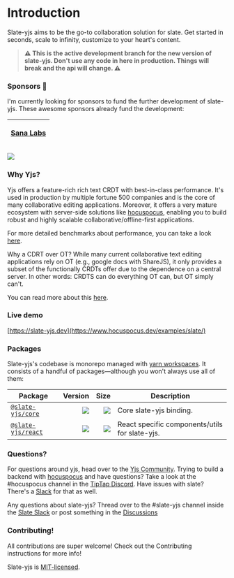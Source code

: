# Introduction

Slate-yjs aims to be the go-to collaboration solution for slate. Get started in seconds, scale to infinity, customize to your heart's content.

> **⚠️ This is the active development branch for the new version of slate-yjs. Don't use any code in here in production. Things will break and the api will change. ⚠️**

### Sponsors 💖

I'm currently looking for sponsors to fund the further development of slate-yjs. These awesome sponsors already fund the development:

| <p><a href="https://www.sanalabs.com"><img src="https://github.com/sanalabs.png?size=100" alt=""><br><strong>Sana Labs</strong></a></p> |
| :-------------------------------------------------------------------------------------------------------------------------------------: |

[![](https://camo.githubusercontent.com/501c67be44d78593bc449dd38a1d043321b8550a1ceeebf8d4f0e70aa47f4eea/68747470733a2f2f696d672e736869656c64732e696f2f62616467652f4f70656e253230436f6c6c6563746976652d4265636f6d652532306125323073706f6e736f722d627269676874677265656e)](https://opencollective.com/y-collective/projects/slate-yjs)

### Why Yjs?

Yjs offers a feature-rich rich text CRDT with best-in-class performance. It's used in production by multiple fortune 500 companies and is the core of many collaborative editing applications. Moreover, it offers a very mature ecosystem with server-side solutions like [hocuspocus](https://www.hocuspocus.dev), enabling you to build robust and highly scalable collaborative/offline-first applications.

For more detailed benchmarks about performance, you can take a look [here](https://github.com/dmonad/crdt-benchmarks).

Why a CDRT over OT? While many current collaborative text editing applications rely on OT (e.g., google docs with ShareJS), it only provides a subset of the functionally CRDTs offer due to the dependence on a central server. In other words: CRDTS can do everything OT can, but OT simply can't.

You can read more about this [here](https://josephg.com/blog/crdts-are-the-future/).

### Live demo

[https://slate-yjs.dev](https://www.hocuspocus.dev/examples/slate/)

### Packages

Slate-yjs's codebase is monorepo managed with [yarn workspaces](https://yarnpkg.com/features/workspaces). It consists of a handful of packages—although you won't always use all of them:

| **Package**                          |                                                                                                                                                                                                                                                                                          **Version** |                                                                                                                                                                                                                                                                                                                                                               **Size** | **Description**                                |
| ------------------------------------ | ---------------------------------------------------------------------------------------------------------------------------------------------------------------------------------------------------------------------------------------------------------------------------------------------------: | ---------------------------------------------------------------------------------------------------------------------------------------------------------------------------------------------------------------------------------------------------------------------------------------------------------------------------------------------------------------------: | ---------------------------------------------- |
| [`@slate-yjs/core`](packages/core)   |    [![](https://camo.githubusercontent.com/c02ceb9fbf735262f6c1aa46c9c6a8982265e3925f33de740ca4ebe403ac2540/68747470733a2f2f696d672e736869656c64732e696f2f6e706d2f762f40736c6174652d796a732f636f72653f6d61784167653d33363030266c6162656c3d26636f6c6f72423d303037656336)](packages/core/package.json) |    [![](https://camo.githubusercontent.com/f3d2feb78961e188feecf80fc3bccf3e8b31bf0245e13bd88566e84379726733/687474703a2f2f696d672e626164676573697a652e696f2f68747470733a2f2f756e706b672e636f6d2f40736c6174652d796a732f636f72652f646973742f696e6465782e636a733f636f6d7072657373696f6e3d677a6970266c6162656c3d253230)](https://unpkg.com/@slate-yjs/core/dist/index.cjs) | Core slate-yjs binding.                        |
| [`@slate-yjs/react`](packages/react) | [![](https://camo.githubusercontent.com/88287092270a668af18928b54240827bd300367a9c58586cbe916a7367915886/68747470733a2f2f696d672e736869656c64732e696f2f6e706d2f762f40736c6174652d796a732f72656163743f6d61784167653d33363030266c6162656c3d26636f6c6f72423d303037656336)](packages/react/package.json) | [![](https://camo.githubusercontent.com/fc4a3f9e445ec3ea2842a89ddf6d18c0e27cdc1db1552ca8a26d20238227e1f2/687474703a2f2f696d672e626164676573697a652e696f2f68747470733a2f2f756e706b672e636f6d2f40736c6174652d796a732f72656163742f646973742f696e6465782e636a733f636f6d7072657373696f6e3d677a6970266c6162656c3d253230)](https://unpkg.com/@slate-yjs/react/dist/index.cjs) | React specific components/utils for slate-yjs. |

### Questions?

For questions around yjs, head over to the [Yjs Community](https://discuss.yjs.dev). Trying to build a backend with [hocuspocus](https://www.hocuspocus.dev) and have questions? Take a look at the #hocuspocus channel in the [TipTap Discord](https://discord.com/invite/WtJ49jGshW). Have issues with slate? There's a [Slack](https://slate-slack.herokuapp.com) for that as well.

Any questions about slate-yjs? Thread over to the #slate-yjs channel inside the [Slate Slack](https://slate-slack.herokuapp.com) or post something in the [Discussions](https://github.com/BitPhinix/slate-yjs/discussions)

### Contributing!

All contributions are super welcome! Check out the Contributing instructions for more info!

Slate-yjs is [MIT-licensed](https://github.com/Bitphinix/slate-yjs/blob/main/LICENSE.md).


